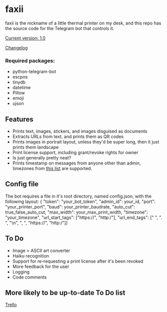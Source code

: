 # faxii
faxii is the nickname of a little thermal printer on my desk, and this repo has the source code for the Telegram bot that controls it.

[Current version: 1.0](/Releases/v1.0)

[Changelog](changelog.md)

### Required packages:
- python-telegram-bot
- escpos
- tinydb
- datetime
- Pillow
- emoji
- ujson


## Features

- Prints text, images, stickers, and images disguised as documents
- Extracts URLs from text, and prints them as QR codes
- Prints images in portrait layout, unless they'd be super long, then it just prints them landscape
- Print license support, including grant/revoke rights for owner
- Is just generally pretty neat?
- Prints timestamp on messages from anyone other than admin, timezones from [this list](https://en.wikipedia.org/wiki/List_of_tz_database_time_zones) are supported.


## Config file
The bot requires a file in it's root directory, named config.json, with the following layout:
{ "token": "your_bot_token",
  "admin_id":  your_id,
  "port": "your_printer_port",
  "baud": your_printer_baudrate,
  "auto_cut": true_false_auto_cut,
  "max_width": your_max_print_width,
  "timezone": "your_timezone",
  "url_start_tags": ["https://", "http:/"],
  "url_end_tags": [" ", ". ", "\n", ", ", "https://", "http:/"]}


## To Do

- Image > ASCII art converter
- Haiku recognition
- Support for re-requesting a print license after it's been revoked
- More feedback for the user
- Logging
- Code comments

## More likely to be up-to-date To Do list
[Trello](https://trello.com/b/Baz3Zo1W/faxiibot)

